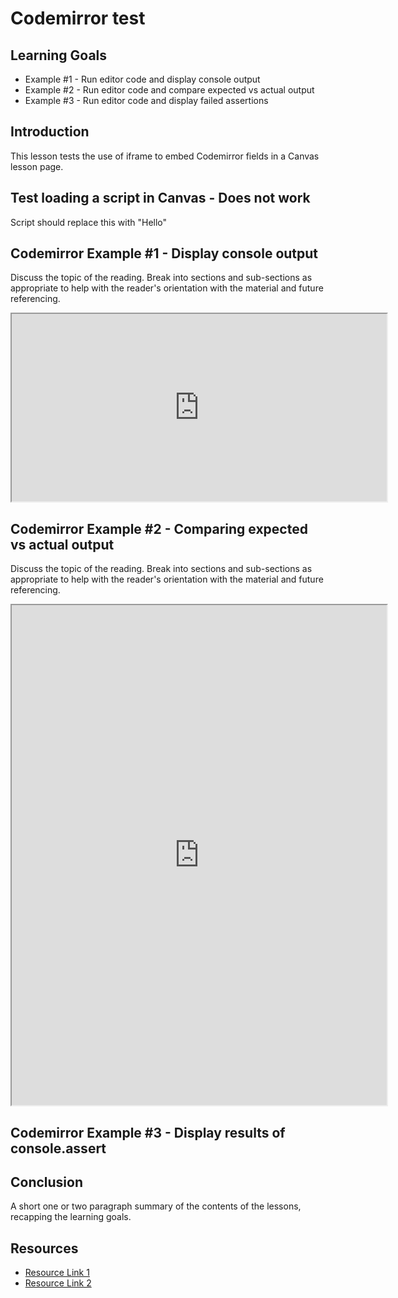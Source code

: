 # Codemirror test

## Learning Goals

- Example #1 - Run editor code and display console output
- Example #2 - Run editor code and compare expected vs actual output
- Example #3 - Run editor code and display failed assertions

## Introduction

This lesson tests the use of iframe to embed Codemirror fields in a Canvas
lesson page.

## Test loading a script in Canvas - Does not work

<p id="p1">Script should replace this with "Hello"</p>

<script src="tmp.js"></script>

## Codemirror Example #1 - Display console output

Discuss the topic of the reading. Break into sections and sub-sections as
appropriate to help with the reader's orientation with the material and future
referencing.

<iframe width="600" height="300" src="https://linda-seiter.github.io/page1.html"></iframe>

## Codemirror Example #2 - Comparing expected vs actual output

Discuss the topic of the reading. Break into sections and sub-sections as
appropriate to help with the reader's orientation with the material and future
referencing.

<iframe width="600" height="800" src="https://linda-seiter.github.io/page2.html"></iframe>

## Codemirror Example #3 - Display results of console.assert

## Conclusion

A short one or two paragraph summary of the contents of the lessons, recapping
the learning goals.

## Resources

- [Resource Link 1](example.com)
- [Resource Link 2](example.com)
